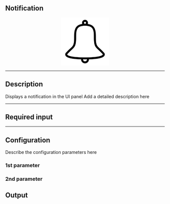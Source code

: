 ## Notification

<p align="center"> 
    <img src="icon.png" width="150px;"/>
</p>

***

## Description

Displays a notification in the UI panel
Add a detailed description here

***

## Required input


***

## Configuration

Describe the configuration parameters here

### 1st parameter


### 2nd parameter

## Output